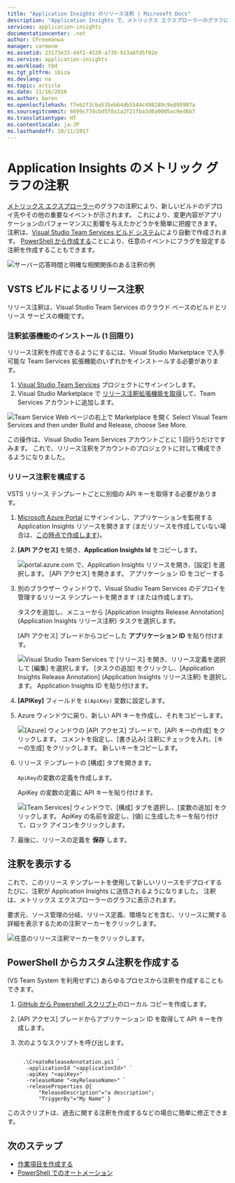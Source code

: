 ```yaml
---
title: "Application Insights のリリース注釈 | Microsoft Docs"
description: "Application Insights で、メトリックス エクスプローラーのグラフにデプロイ マーカーまたはビルド マーカーを追加します。"
services: application-insights
documentationcenter: .net
author: CFreemanwa
manager: carmonm
ms.assetid: 23173e33-d4f2-4528-a730-913a8fd5f02e
ms.service: application-insights
ms.workload: tbd
ms.tgt_pltfrm: ibiza
ms.devlang: na
ms.topic: article
ms.date: 11/16/2016
ms.author: bwren
ms.openlocfilehash: f7eb2f3cba535eb64db5544c498289c9e895987a
ms.sourcegitcommit: 6699c77dcbd5f8a1a2f21fba3d0a0005ac9ed6b7
ms.translationtype: HT
ms.contentlocale: ja-JP
ms.lasthandoff: 10/11/2017
---
```

# <a name="annotations-on-metric-charts-in-application-insights"></a>Application Insights のメトリック グラフの注釈
[メトリックス エクスプローラー](app-insights-metrics-explorer.md)のグラフの注釈により、新しいビルドのデプロイ先やその他の重要なイベントが示されます。 これにより、変更内容がアプリケーションのパフォーマンスに影響を与えたかどうかを簡単に把握できます。 注釈は、[Visual Studio Team Services ビルド システム](https://www.visualstudio.com/en-us/get-started/build/build-your-app-vs)により自動で作成されます。 [PowerShell から作成する](#create-annotations-from-powershell)ことにより、任意のイベントにフラグを設定する注釈を作成することもできます。

![サーバー応答時間と明確な相関関係のある注釈の例](./media/app-insights-annotations/00.png)



## <a name="release-annotations-with-vsts-build"></a>VSTS ビルドによるリリース注釈

リリース注釈は、Visual Studio Team Services のクラウド ベースのビルドとリリース サービスの機能です。 

### <a name="install-the-annotations-extension-one-time"></a>注釈拡張機能のインストール (1 回限り)
リリース注釈を作成できるようにするには、Visual Studio Marketplace で入手可能な Team Services 拡張機能のいずれかをインストールする必要があります。

1. [Visual Studio Team Services](https://www.visualstudio.com/en-us/get-started/setup/sign-up-for-visual-studio-online) プロジェクトにサインインします。
2. Visual Studio Marketplace で [リリース注釈拡張機能を取得](https://marketplace.visualstudio.com/items/ms-appinsights.appinsightsreleaseannotations)して、Team Services アカウントに追加します。

![Team Service Web ページの右上で Marketplace を開く Select Visual Team Services and then under Build and Release, choose See More.](./media/app-insights-annotations/10.png)

この操作は、Visual Studio Team Services アカウントごとに 1 回行うだけですみます。 これで、リリース注釈をアカウントのプロジェクトに対して構成できるようになりました。 

### <a name="configure-release-annotations"></a>リリース注釈を構成する

VSTS リリース テンプレートごとに別個の API キーを取得する必要があります。

1. [Microsoft Azure Portal](https://portal.azure.com) にサインインし、アプリケーションを監視する Application Insights リソースを開きます  (まだリソースを作成していない場合は、[この時点で作成します](app-insights-overview.md))。
2. **[API アクセス]** を開き、**Application Insights Id** をコピーします。
   
    ![portal.azure.com で、Application Insights リソースを開き、[設定] を選択します。 [API アクセス] を開きます。 アプリケーション ID をコピーする](./media/app-insights-annotations/20.png)

4. 別のブラウザー ウィンドウで、Visual Studio Team Services のデプロイを管理するリリース テンプレートを開きます (または作成します)。 
   
    タスクを追加し、メニューから [Application Insights Release Annotation]\(Application Insights リリース注釈) タスクを選択します。
   
    [API アクセス] ブレードからコピーした **アプリケーション ID** を貼り付けます。
   
    ![Visual Studio Team Services で [リリース] を開き、リリース定義を選択して [編集] を選択します。 [タスクの追加] をクリックし、[Application Insights Release Annotation] (Application Insights リリース注釈) を選択します。 Application Insights ID を貼り付けます。](./media/app-insights-annotations/30.png)
4. **[APIKey]** フィールドを `$(ApiKey)` 変数に設定します。

5. Azure ウィンドウに戻り、新しい API キーを作成し、それをコピーします。
   
    ![[Azure] ウィンドウの [API アクセス] ブレードで、[API キーの作成] をクリックします。 コメントを指定し、[書き込み] 注釈にチェックを入れ、[キーの生成] をクリックします。 新しいキーをコピーします。](./media/app-insights-annotations/40.png)

6. リリース テンプレートの [構成] タブを開きます。
   
    `ApiKey`の変数の定義を作成します。
   
    ApiKey の変数の定義に API キーを貼り付けます。
   
    ![[Team Services] ウィンドウで、[構成] タブを選択し、[変数の追加] をクリックします。 ApiKey の名前を設定し、[値] に生成したキーを貼り付けて、ロック アイコンをクリックします。](./media/app-insights-annotations/50.png)
7. 最後に、リリースの定義を **保存** します。


## <a name="view-annotations"></a>注釈を表示する
これで、このリリース テンプレートを使用して新しいリリースをデプロイするたびに、注釈が Application Insights に送信されるようになりました。 注釈は、メトリックス エクスプローラーのグラフに表示されます。

要求元、ソース管理の分岐、リリース定義、環境などを含む、リリースに関する詳細を表示するための注釈マーカーをクリックします。

![任意のリリース注釈マーカーをクリックします。](./media/app-insights-annotations/60.png)

## <a name="create-custom-annotations-from-powershell"></a>PowerShell からカスタム注釈を作成する
(VS Team System を利用せずに) あらゆるプロセスから注釈を作成することもできます。 


1. [GitHub から Powershell スクリプト](https://github.com/Microsoft/ApplicationInsights-Home/blob/master/API/CreateReleaseAnnotation.ps1)のローカル コピーを作成します。

2. [API アクセス] ブレードからアプリケーション ID を取得して API キーを作成します。

3. 次のようなスクリプトを呼び出します。

```PS

     .\CreateReleaseAnnotation.ps1 `
      -applicationId "<applicationId>" `
      -apiKey "<apiKey>" `
      -releaseName "<myReleaseName>" `
      -releaseProperties @{
          "ReleaseDescription"="a description";
          "TriggerBy"="My Name" }
```

このスクリプトは、過去に関する注釈を作成するなどの場合に簡単に修正できます。

## <a name="next-steps"></a>次のステップ

* [作業項目を作成する](app-insights-diagnostic-search.md#create-work-item)
* [PowerShell でのオートメーション](app-insights-powershell.md)
